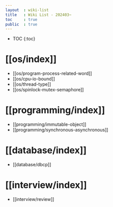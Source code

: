 ```yaml
---
layout  : wiki-list
title   : Wiki List - 202403~
toc     : true
public  : true
---
```

* TOC
{:toc}


# [[os/index]]
* [[os/program-process-related-word]]
* [[os/cpu-io-bound]]
* [[os/thread-type]]
* [[os/spinlock-mutex-semaphore]]

# [[programming/index]]
* [[programming/immutable-object]]
* [[programming/synchronous-asynchronous]]


# [[database/index]]
* [[database/dbcp]]


# [[interview/index]]
* [[interview/review]]

